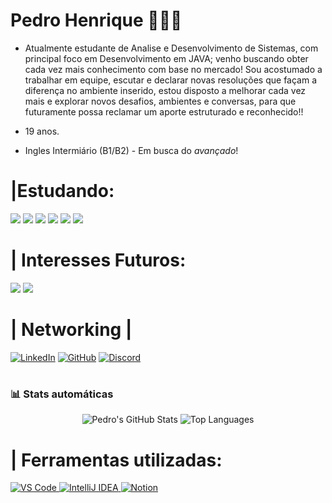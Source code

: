# Pedro Henrique 🧑🧑‍💻
 
- Atualmente estudante de Analise e Desenvolvimento de Sistemas, com principal foco em Desenvolvimento em JAVA; venho buscando obter cada vez mais conhecimento com base no mercado! Sou acostumado a trabalhar em equipe, escutar e declarar novas resoluções que façam a diferença no ambiente inserido, estou disposto a melhorar cada vez mais e explorar novos desafios, ambientes e conversas, para que futuramente possa reclamar um aporte estruturado e reconhecido!! 

- 19 anos.
- Ingles Intermiário (B1/B2) - Em busca do *avançado*!

#  |Estudando: 

 <img src="https://img.shields.io/badge/Spring_Boot-6DB33F?style=for-the-badge&logo=spring-boot&logoColor=white" />
 <img src="https://img.shields.io/badge/SQL-4479A1?style=for-the-badge&logo=postgresql&logoColor=white" />
 <img src="https://img.shields.io/badge/AWS-232F3E?style=for-the-badge&logo=amazon-aws&logoColor=white" />
<img src="https://img.shields.io/badge/Java-ED8B00?style=for-the-badge&logo=java&logoColor=white" />
<img src="https://img.shields.io/badge/MongoDB-47A248?style=for-the-badge&logo=mongodb&logoColor=white" />
<img src="https://img.shields.io/badge/Git-F05032?style=for-the-badge&logo=git&logoColor=white" />
 
#

# | Interesses Futuros: 
<img src="https://img.shields.io/badge/Angular-DD0031?style=for-the-badge&logo=angular&logoColor=white" /> <img src="https://img.shields.io/badge/Go-00ADD8?style=for-the-badge&logo=go&logoColor=white" /> 

# | Networking |


[![LinkedIn](https://img.shields.io/badge/LinkedIn-0077B5?style=for-the-badge&logo=linkedin&logoColor=white)](https://www.linkedin.com/in/pedrojvdv/) 
[![GitHub](https://img.shields.io/badge/GitHub-181717?style=for-the-badge&logo=github&logoColor=white)](https://github.com/PedroJVDV) 
[![Discord](https://img.shields.io/badge/Discord-5865F2?style=for-the-badge&logo=discord&logoColor=white)](https://discord.gg/gbRZpDvfmm)

#

### 📊 Stats automáticas

<div align="center">
  <img src="https://github-readme-stats.vercel.app/api?username=PedroJVDV&show_icons=true&theme=dark&count_private=true" alt="Pedro's GitHub Stats"/>
  <img src="https://github-readme-stats.vercel.app/api/top-langs/?username=PedroJVDV&layout=compact&theme=dark" alt="Top Languages"/>
</div>

# | Ferramentas utilizadas:

<a href="https://code.visualstudio.com/download" target="_blank">
  <img src="https://img.shields.io/badge/VS_Code-007ACC?style=for-the-badge&logo=visual-studio-code&logoColor=white" alt="VS Code"/>
</a>
<a href="https://www.jetbrains.com/idea/download/" target="_blank">
  <img src="https://img.shields.io/badge/IntelliJ_IDEA-000000?style=for-the-badge&logo=intellij-idea&logoColor=white" alt="IntelliJ IDEA"/>
</a>
<a href="https://www.notion.so/desktop" target="_blank">
  <img src="https://img.shields.io/badge/Notion-000000?style=for-the-badge&logo=notion&logoColor=white" alt="Notion"/>
</a>



